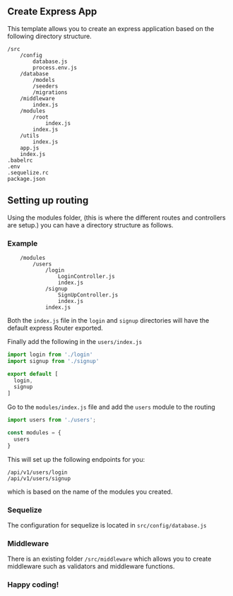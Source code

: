 ## Create Express App

This template allows you to create an express application based on the following directory structure.

```
/src
    /config
        database.js
        process.env.js
    /database
        /models
        /seeders
        /migrations
    /middleware
        index.js
    /modules
        /root
            index.js
        index.js
    /utils
        index.js
    app.js
    index.js
.babelrc
.env
.sequelize.rc
package.json
```

## Setting up routing
Using the modules folder, (this is where the different routes and controllers are setup.) you can have a directory structure as follows.

### Example
```
    /modules
        /users
            /login
                LoginController.js
                index.js
            /signup
                SignUpController.js
                index.js
            index.js
```
Both the `index.js` file in the `login` and `signup` directories will have the default express Router exported.

Finally add the following in the `users/index.js`
```javascript
import login from './login'
import signup from './signup'

export default [
  login,
  signup
]
```

Go to the `modules/index.js` file and add the `users` module to the routing
```javascript
import users from './users';

const modules = {
  users
}
```

This will set up the following endpoints for you:

```
/api/v1/users/login
/api/v1/users/signup
```
which is based on the name of the modules you created.


### Sequelize
The configuration for sequelize is located in `src/config/database.js`

### Middleware
There is an existing folder `/src/middleware` which allows you to create middleware such as validators and middleware functions.

### Happy coding!
